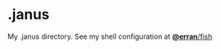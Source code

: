 # .janus

My .janus directory. See my shell configuration at [**@erran**/fish](https://github.com/erran/fish)
